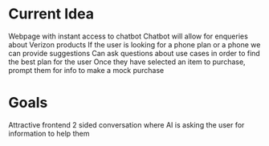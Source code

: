 # Current Idea

Webpage with instant access to chatbot
Chatbot will allow for enqueries about Verizon products
If the user is looking for a phone plan or a phone we can provide suggestions
Can ask questions about use cases in order to find the best plan for the user
Once they have selected an item to purchase, prompt them for info to make a mock purchase

# Goals
Attractive frontend
2 sided conversation where AI is asking the user for information to help them